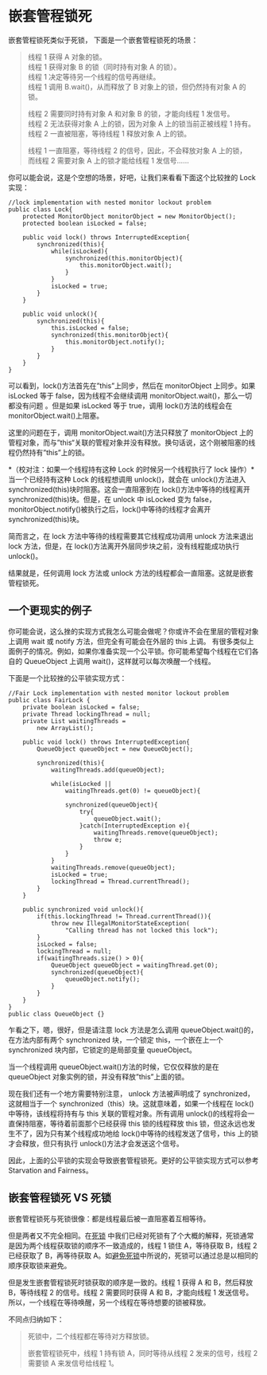 # 嵌套管程锁死

嵌套管程锁死类似于死锁， 下面是一个嵌套管程锁死的场景：

> 线程 1 获得 A 对象的锁。  
> 线程 1 获得对象 B 的锁（同时持有对象 A 的锁）。  
> 线程 1 决定等待另一个线程的信号再继续。  
> 线程 1 调用 B.wait()，从而释放了 B 对象上的锁，但仍然持有对象 A 的锁。  
>   
> 线程 2 需要同时持有对象 A 和对象 B 的锁，才能向线程 1 发信号。  
> 线程 2 无法获得对象 A 上的锁，因为对象 A 上的锁当前正被线程 1 持有。  
> 线程 2 一直被阻塞，等待线程 1 释放对象 A 上的锁。  
>   
> 线程 1 一直阻塞，等待线程 2 的信号，因此，不会释放对象 A 上的锁，  
>    而线程 2 需要对象 A 上的锁才能给线程 1 发信号……  

你可以能会说，这是个空想的场景，好吧，让我们来看看下面这个比较挫的 Lock 实现：

```
//lock implementation with nested monitor lockout problem
public class Lock{
    protected MonitorObject monitorObject = new MonitorObject();
    protected boolean isLocked = false;

    public void lock() throws InterruptedException{
        synchronized(this){
            while(isLocked){
                synchronized(this.monitorObject){
                    this.monitorObject.wait();
                }
            }
            isLocked = true;
        }
    }

    public void unlock(){
        synchronized(this){
            this.isLocked = false;
            synchronized(this.monitorObject){
                this.monitorObject.notify();
            }
        }
    }
}
```

可以看到，lock()方法首先在”this”上同步，然后在 monitorObject 上同步。如果 isLocked 等于 false，因为线程不会继续调用 monitorObject.wait()，那么一切都没有问题 。但是如果 isLocked 等于 true，调用 lock()方法的线程会在 monitorObject.wait()上阻塞。

这里的问题在于，调用 monitorObject.wait()方法只释放了 monitorObject 上的管程对象，而与”this“关联的管程对象并没有释放。换句话说，这个刚被阻塞的线程仍然持有”this”上的锁。

*（校对注：如果一个线程持有这种 Lock 的时候另一个线程执行了 lock 操作）*当一个已经持有这种 Lock 的线程想调用 unlock()，就会在 unlock()方法进入 synchronized(this)块时阻塞。这会一直阻塞到在 lock()方法中等待的线程离开 synchronized(this)块。但是，在 unlock 中 isLocked 变为 false，monitorObject.notify()被执行之后，lock()中等待的线程才会离开 synchronized(this)块。

简而言之，在 lock 方法中等待的线程需要其它线程成功调用 unlock 方法来退出 lock 方法，但是，在 lock()方法离开外层同步块之前，没有线程能成功执行 unlock()。

结果就是，任何调用 lock 方法或 unlock 方法的线程都会一直阻塞。这就是嵌套管程锁死。

## 一个更现实的例子

你可能会说，这么挫的实现方式我怎么可能会做呢？你或许不会在里层的管程对象上调用 wait 或 notify 方法，但完全有可能会在外层的 this 上调。
有很多类似上面例子的情况。例如，如果你准备实现一个公平锁。你可能希望每个线程在它们各自的 QueueObject 上调用 wait()，这样就可以每次唤醒一个线程。

下面是一个比较挫的公平锁实现方式：

```
//Fair Lock implementation with nested monitor lockout problem
public class FairLock {
    private boolean isLocked = false;
    private Thread lockingThread = null;
    private List waitingThreads =
        new ArrayList();

    public void lock() throws InterruptedException{
        QueueObject queueObject = new QueueObject();

        synchronized(this){
            waitingThreads.add(queueObject);

            while(isLocked ||
                waitingThreads.get(0) != queueObject){

                synchronized(queueObject){
                    try{
                        queueObject.wait();
                    }catch(InterruptedException e){
                        waitingThreads.remove(queueObject);
                        throw e;
                    }
                }
            }
            waitingThreads.remove(queueObject);
            isLocked = true;
            lockingThread = Thread.currentThread();
        }
    }

    public synchronized void unlock(){
        if(this.lockingThread != Thread.currentThread()){
            throw new IllegalMonitorStateException(
                "Calling thread has not locked this lock");
        }
        isLocked = false;
        lockingThread = null;
        if(waitingThreads.size() > 0){
            QueueObject queueObject = waitingThread.get(0);
            synchronized(queueObject){
                queueObject.notify();
            }
        }
    }
}
public class QueueObject {}
```

乍看之下，嗯，很好，但是请注意 lock 方法是怎么调用 queueObject.wait()的，在方法内部有两个 synchronized 块，一个锁定 this，一个嵌在上一个 synchronized 块内部，它锁定的是局部变量 queueObject。

当一个线程调用 queueObject.wait()方法的时候，它仅仅释放的是在 queueObject 对象实例的锁，并没有释放”this”上面的锁。

现在我们还有一个地方需要特别注意， unlock 方法被声明成了 synchronized，这就相当于一个 synchronized（this）块。这就意味着，如果一个线程在 lock()中等待，该线程将持有与 this 关联的管程对象。所有调用 unlock()的线程将会一直保持阻塞，等待着前面那个已经获得 this 锁的线程释放 this 锁，但这永远也发生不了，因为只有某个线程成功地给 lock()中等待的线程发送了信号，this 上的锁才会释放，但只有执行 unlock()方法才会发送这个信号。

因此，上面的公平锁的实现会导致嵌套管程锁死。更好的公平锁实现方式可以参考 Starvation and Fairness。

## 嵌套管程锁死 VS 死锁

嵌套管程锁死与死锁很像：都是线程最后被一直阻塞着互相等待。

但是两者又不完全相同。在[死锁](deadlock.md) 中我们已经对死锁有了个大概的解释，死锁通常是因为两个线程获取锁的顺序不一致造成的，线程 1 锁住 A，等待获取 B，线程 2 已经获取了 B，再等待获取 A。如[避免死锁](deadlock-prevention.md)中所说的，死锁可以通过总是以相同的顺序获取锁来避免。

但是发生嵌套管程锁死时锁获取的顺序是一致的。线程 1 获得 A 和 B，然后释放 B，等待线程 2 的信号。线程 2 需要同时获得 A 和 B，才能向线程 1 发送信号。所以，一个线程在等待唤醒，另一个线程在等待想要的锁被释放。

不同点归纳如下：

> 死锁中，二个线程都在等待对方释放锁。  
>   
> 嵌套管程锁死中，线程 1 持有锁 A，同时等待从线程 2 发来的信号，线程 2 需要锁 A 来发信号给线程 1。  